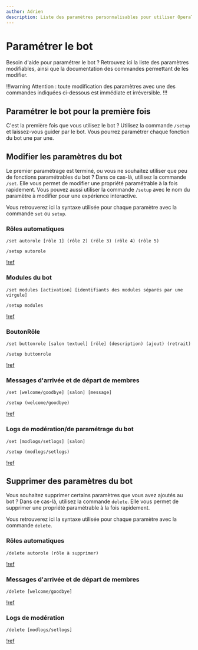 ```yaml
---
author: Adrien
description: Liste des paramètres personnalisables pour utiliser OperaToBot sur vos serveurs.
---
```


# Paramétrer le bot

Besoin d'aide pour paramétrer le bot ? Retrouvez ici la liste des paramètres modifiables, ainsi que la documentation des commandes permettant de les modifier.

!!!warning
Attention : toute modification des paramètres avec une des commandes indiquées ci-dessous est immédiate et irréversible.
!!!

## Paramétrer le bot pour la première fois
C'est la première fois que vous utilisez le bot ? Utilisez la commande `/setup` et laissez-vous guider par le bot. Vous pourrez paramétrer chaque fonction du bot une par une.

## Modifier les paramètres du bot
Le premier paramétrage est terminé, ou vous ne souhaitez utiliser que peu de fonctions paramétrables du bot ? Dans ce cas-là, utilisez la commande `/set`. Elle vous permet de modifier une propriété paramétrable à la fois rapidement. Vous pouvez aussi utiliser la commande `/setup` avec le nom du paramètre à modifier pour une expérience interactive.

Vous retrouverez ici la syntaxe utilisée pour chaque paramètre avec la commande `set` ou `setup`.

### Rôles automatiques
``` Avec la commande set
/set autorole [rôle 1] (rôle 2) (rôle 3) (rôle 4) (rôle 5)
```
``` Avec la commande setup
/setup autorole
```
[!ref](autorole.md)

### Modules du bot
``` Avec la commande set
/set modules [activation] [identifiants des modules séparés par une virgule]
```
``` Avec la commande setup
/setup modules
```
[!ref](modules.md)

### BoutonRôle
``` Avec la commande set
/set buttonrole [salon textuel] [rôle] (description) (ajout) (retrait)
```
``` Avec la commande setup
/setup buttonrole
```
[!ref](buttonrole.md)

### Messages d'arrivée et de départ de membres
``` Avec la commande set
/set [welcome/goodbye] [salon] [message]
```
``` Avec la commande setup
/setup (welcome/goodbye)
```
[!ref](messages.md)

### Logs de modération/de paramétrage du bot
``` Avec la commande set
/set [modlogs/setlogs] [salon]
```
``` Avec la commande setup
/setup (modlogs/setlogs)
```
[!ref](logs.md)

## Supprimer des paramètres du bot
Vous souhaitez supprimer certains paramètres que vous avez ajoutés au bot ? Dans ce cas-là, utilisez la commande `delete`. Elle vous permet de supprimer une propriété paramétrable à la fois rapidement. 

Vous retrouverez ici la syntaxe utilisée pour chaque paramètre avec la commande `delete`.

### Rôles automatiques
```
/delete autorole (rôle à supprimer)
```
[!ref](autorole.md)

### Messages d'arrivée et de départ de membres
```
/delete [welcome/goodbye]
```
[!ref](messages.md)

### Logs de modération
```
/delete [modlogs/setlogs]
```
[!ref](logs.md)